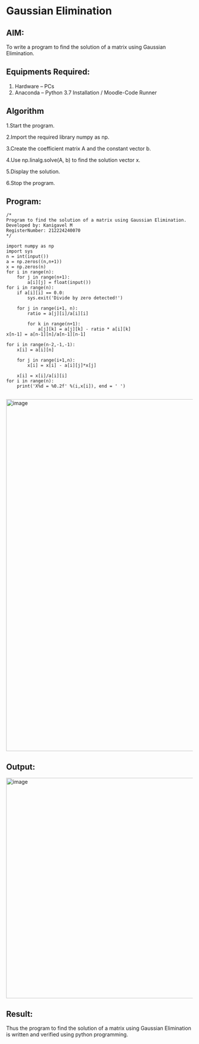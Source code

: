# Gaussian Elimination

## AIM:
To write a program to find the solution of a matrix using Gaussian Elimination.

## Equipments Required:
1. Hardware – PCs
2. Anaconda – Python 3.7 Installation / Moodle-Code Runner

## Algorithm
1.Start the program.

2.Import the required library numpy as np.

3.Create the coefficient matrix A and the constant vector b.

4.Use np.linalg.solve(A, b) to find the solution vector x.

5.Display the solution.

6.Stop the program.

## Program:
```
/*
Program to find the solution of a matrix using Gaussian Elimination.
Developed by: Kanigavel M 
RegisterNumber: 212224240070
*/

import numpy as np
import sys
n = int(input())
a = np.zeros((n,n+1))
x = np.zeros(n)
for i in range(n):
    for j in range(n+1):
        a[i][j] = float(input())
for i in range(n):
    if a[i][i] == 0.0:
        sys.exit('Divide by zero detected!')
        
    for j in range(i+1, n):
        ratio = a[j][i]/a[i][i]
        
        for k in range(n+1):
            a[j][k] = a[j][k] - ratio * a[i][k]
x[n-1] = a[n-1][n]/a[n-1][n-1]

for i in range(n-2,-1,-1):
    x[i] = a[i][n]
    
    for j in range(i+1,n):
        x[i] = x[i] - a[i][j]*x[j]
    
    x[i] = x[i]/a[i][i]
for i in range(n):
    print('X%d = %0.2f' %(i,x[i]), end = ' ')


```
<img width="1309" height="950" alt="image" src="https://github.com/user-attachments/assets/593fe010-389b-4a2f-bd82-cd49d4ff8f55" />

## Output:
<img width="1232" height="595" alt="image" src="https://github.com/user-attachments/assets/3b856f92-834d-45ef-ae06-0b28668620da" />



## Result:
Thus the program to find the solution of a matrix using Gaussian Elimination is written and verified using python programming.

